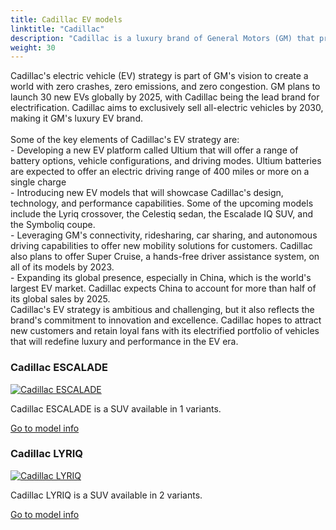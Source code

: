 ```yaml
---
title: Cadillac EV models
linktitle: "Cadillac"
description: "Cadillac is a luxury brand of General Motors (GM) that produces and sells premium vehicles in North America, China, and other markets. Cadillac is known for its history of innovation, design, and performance, as well as its iconic models such as the Escalade, CTS, and Eldorado. "
weight: 30
---
```

<!-- markdownlint-disable MD033 -->
<!-- markdownlint-disable MD010 -->
Cadillac's electric vehicle (EV) strategy is part of GM's vision to create a world with zero crashes, zero emissions, and zero congestion. GM plans to launch 30 new EVs globally by 2025, with Cadillac being the lead brand for electrification. Cadillac aims to exclusively sell all-electric vehicles by 2030, making it GM's luxury EV brand.<br /><br />Some of the key elements of Cadillac's EV strategy are:<br />- Developing a new EV platform called Ultium that will offer a range of battery options, vehicle configurations, and driving modes. Ultium batteries are expected to offer an electric driving range of 400 miles or more on a single charge<br />- Introducing new EV models that will showcase Cadillac's design, technology, and performance capabilities. Some of the upcoming models include the Lyriq crossover, the Celestiq sedan, the Escalade IQ SUV, and the Symboliq coupe.<br> - Leveraging GM's connectivity, ridesharing, car sharing, and autonomous driving capabilities to offer new mobility solutions for customers. Cadillac also plans to offer Super Cruise, a hands-free driver assistance system, on all of its models by 2023.<br /> - Expanding its global presence, especially in China, which is the world's largest EV market. Cadillac expects China to account for more than half of its global sales by 2025.<br />Cadillac's EV strategy is ambitious and challenging, but it also reflects the brand's commitment to innovation and excellence. Cadillac hopes to attract new customers and retain loyal fans with its electrified portfolio of vehicles that will redefine luxury and performance in the EV era.

<div class="container p-3 mb-4 bg-body-tertiary rounded border">
<h3> Cadillac ESCALADE</h3>
	<div class="row">
		<div class="col col-12 col-md-6">
			<a href="escalade"><img src="https://media.evkx.net/multimedia/models/cadillac/escalade/escalade_iq/main_1_st.jpg" class="img-fluid" alt="Cadillac ESCALADE" ></a>
		</div>
		<div class="col col-12 col-md-6">
<p>
Cadillac ESCALADE is a SUV available in 1 variants.
</p>
	<a href="escalade/" class="btn btn-outline-primary" role="button">Go to model info</a>
		</div>
	</div>
</div>
<div class="container p-3 mb-4 bg-body-tertiary rounded border">
<h3> Cadillac LYRIQ</h3>
	<div class="row">
		<div class="col col-12 col-md-6">
			<a href="lyriq"><img src="https://media.evkx.net/multimedia/models/cadillac/lyriq/lyriq_awd/main_1_st.jpg" class="img-fluid" alt="Cadillac LYRIQ" ></a>
		</div>
		<div class="col col-12 col-md-6">
<p>
Cadillac LYRIQ is a SUV available in 2 variants.
</p>
	<a href="lyriq/" class="btn btn-outline-primary" role="button">Go to model info</a>
		</div>
	</div>
</div>
